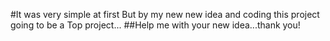 #It was very simple at first But by my new new idea and coding this project going to be a Top project...
##Help me with your new idea...thank you!